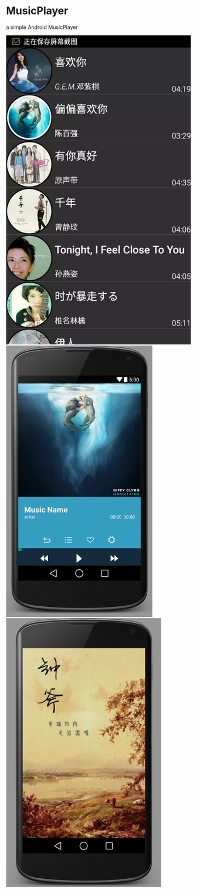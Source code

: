 # MusicPlayer
a simple Android MusicPlayer

![welcome](http://github.com/DackRen/MusicPlayer/raw/master/default.jpeg)
![player](http://github.com/DackRen/MusicPlayer/raw/master/player.png)
![welcome](http://github.com/DackRen/MusicPlayer/raw/master/welcome.png)

